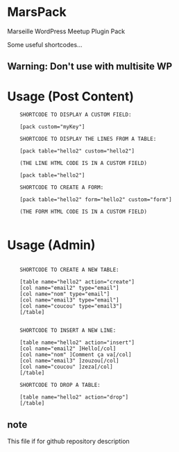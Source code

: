 # MarsPack

Marseille WordPress Meetup Plugin Pack

Some useful shortcodes...

## Warning: Don't use with multisite WP


# Usage (Post Content)

```
    SHORTCODE TO DISPLAY A CUSTOM FIELD:

    [pack custom="myKey"]

    SHORTCODE TO DISPLAY THE LINES FROM A TABLE:
    
    [pack table="hello2" custom="hello2"]

    (THE LINE HTML CODE IS IN A CUSTOM FIELD)

    [pack table="hello2"]
    
    SHORTCODE TO CREATE A FORM:

    [pack table="hello2" form="hello2" custom="form"]

    (THE FORM HTML CODE IS IN A CUSTOM FIELD)
    

```

# Usage (Admin) 

```

    SHORTCODE TO CREATE A NEW TABLE:

    [table name="hello2" action="create"]
    [col name="email2" type="email"]
    [col name="nom" type="email"]
    [col name="email3" type="email"]
    [col name="coucou" type="email3"]
    [/table]

    
    SHORTCODE TO INSERT A NEW LINE:

    [table name="hello2" action="insert"]
    [col name="email2" ]Hello[/col]
    [col name="nom" ]Comment ça va[/col]
    [col name="email3" ]zouzou[/col]
    [col name="coucou" ]zeza[/col]
    [/table]

    SHORTCODE TO DROP A TABLE:

    [table name="hello2" action="drop"]
    [/table]

```

## note

This file if for github repository description

